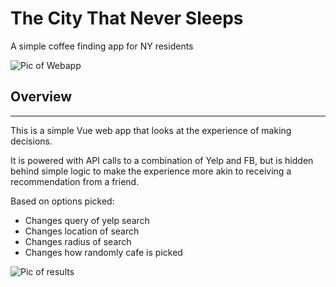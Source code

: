 # The City That Never Sleeps
A simple coffee finding app for NY residents

![Pic of Webapp](https://i.imgur.com/IIfNIFN.jpg)

## Overview
----------
This is a simple Vue web app that looks at the experience of making decisions. 

It is powered with API calls to a combination of Yelp and FB, but is hidden behind simple logic to make the experience more akin to receiving a recommendation from a friend. 

Based on options picked: 

- Changes query of yelp search
- Changes location of search
- Changes radius of search
- Changes how randomly cafe is picked

![Pic of results](https://i.imgur.com/7MQIPBU.png)



